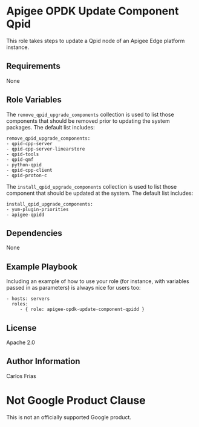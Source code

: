 Apigee OPDK Update Component Qpid
=========

This role takes steps to update a Qpid node of an Apigee Edge platform instance. 

Requirements
------------

None

Role Variables
--------------

The `remove_qpid_upgrade_components` collection is used to list those components that should be
removed prior to updating the system packages. The default list includes: 

    remove_qpid_upgrade_components:
    - qpid-cpp-server
    - qpid-cpp-server-linearstore
    - qpid-tools
    - qpid-qmf
    - python-qpid
    - qpid-cpp-client
    - qpid-proton-c

The `install_qpid_upgrade_components` collection is used to list those component that should be
updated at the system. The default list includes: 

    install_qpid_upgrade_components:
    - yum-plugin-priorities
    - apigee-qpidd


Dependencies
------------

None

Example Playbook
----------------

Including an example of how to use your role (for instance, with variables passed in as parameters) is always nice for users too:

    - hosts: servers
      roles:
         - { role: apigee-opdk-update-component-qpidd }

License
-------

Apache 2.0

Author Information
------------------

Carlos Frias


<!-- BEGIN Google Required Disclaimer -->

# Not Google Product Clause

This is not an officially supported Google product.
<!-- END Google Required Disclaimer -->
